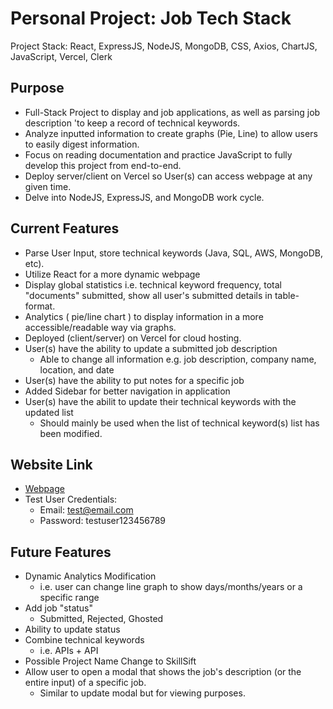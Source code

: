 # Personal Project: Job Tech Stack
Project Stack: React, ExpressJS, NodeJS, MongoDB, CSS, Axios, ChartJS, JavaScript, Vercel, Clerk

## Purpose
- Full-Stack Project to display and job applications, as well as parsing job description 
'to keep a record of technical keywords.
- Analyze inputted information to create graphs (Pie, Line) to allow users to easily digest
 information.
 - Focus on reading documentation and practice JavaScript to fully develop this project from end-to-end.
 - Deploy server/client on Vercel so User(s) can access webpage at any given time.
 - Delve into NodeJS, ExpressJS, and MongoDB work cycle.

 ## Current Features
 - Parse User Input, store technical keywords (Java, SQL, AWS, MongoDB, etc).
 - Utilize React for a more dynamic webpage
 - Display global statistics i.e. technical keyword frequency, total "documents" submitted, 
show all user's submitted details in table-format.
- Analytics ( pie/line chart ) to display information in a more accessible/readable way via graphs.
- Deployed (client/server) on Vercel for cloud hosting.
- User(s) have the ability to update a submitted job description
  - Able to change all information e.g. job description, company name, location, and date
- User(s) have the ability to put notes for a specific job
- Added Sidebar for better navigation in application
- User(s) have the abilit to update their technical keywords with the updated list
  - Should mainly be used when the list of technical keyword(s) list has been modified.

## Website Link
- [Webpage](https://job-tech-stack-frontend.vercel.app)
- Test User Credentials:
  - Email: test@email.com
  - Password: testuser123456789
  
## Future Features
- Dynamic Analytics Modification
  - i.e. user can change line graph to show days/months/years or a specific range
- Add job "status"
  - Submitted, Rejected, Ghosted
- Ability to update status
- Combine technical keywords
  - i.e. APIs + API
- Possible Project Name Change to SkillSift
- Allow user to open a modal that shows the job's description (or the entire input) of a specific job.
  - Similar to update modal but for viewing purposes.
